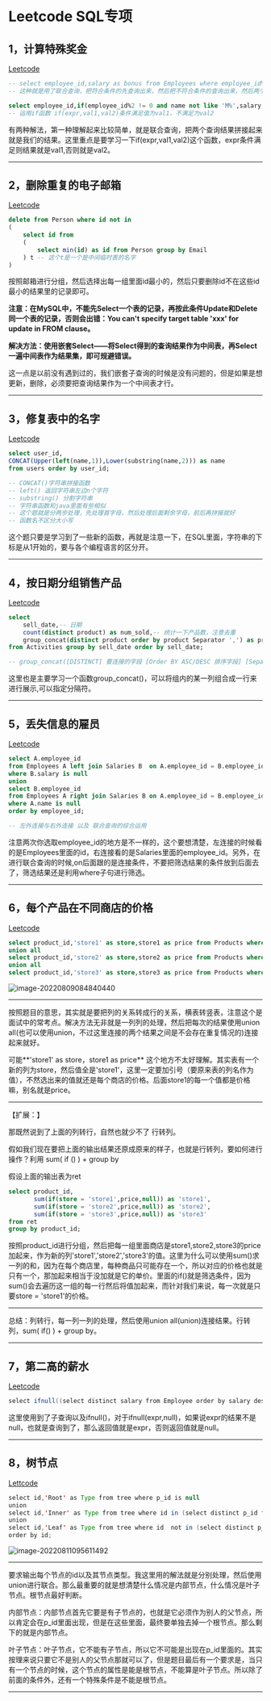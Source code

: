 #  Leetcode SQL专项

##  1，计算特殊奖金

[Leetcode](https://leetcode.cn/problems/calculate-special-bonus/)

```sql
-- select employee_id,salary as bonus from Employees where employee_id%2 != 0 and name not like 'M%' union select employee_id,salary*0 as bonus from Employees where employee_id%2 = 0 or name like 'M%' order by employee_id;
-- 这种就是用了联合查询，把符合条件的先查询出来，然后把不符合条件的查询出来，然后两个拼到一起成为结果

select employee_id,if(employee_id%2 != 0 and name not like 'M%',salary,0) as bonus from Employees order by employee_id;
-- 运用if函数 if(expr,val1,val2)条件满足值为val1，不满足为val2
```

有两种解法，第一种理解起来比较简单，就是联合查询，把两个查询结果拼接起来就是我们的结果。这里重点是要学习一下if(expr,val1,val2)这个函数，expr条件满足则结果就是val1,否则就是val2。

***

##  2，删除重复的电子邮箱

[Leetcode](https://leetcode.cn/problems/delete-duplicate-emails/)

```sql
delete from Person where id not in
(
    select id from 
    (
        select min(id) as id from Person group by Email 
    ) t -- 这个t是一个是中间临时表的名字
)
```

按照邮箱进行分组，然后选择出每一组里面id最小的，然后只要删除id不在这些id最小的结果里的记录即可。

**注意：在MySQL中，不能先Select一个表的记录，再按此条件Update和Delete同一个表的记录，否则会出错：You can't specify target table 'xxx' for update in FROM clause。**

**解决方法：使用嵌套Select——将Select得到的查询结果作为中间表，再Select一遍中间表作为结果集，即可规避错误。**

这一点是以前没有遇到过的，我们嵌套子查询的时候是没有问题的，但是如果是想更新，删除，必须要把查询结果作为一个中间表才行。

***

##  3，修复表中的名字

[Leetcode](https://leetcode.cn/problems/fix-names-in-a-table/)

```sql
select user_id,
CONCAT(Upper(left(name,1)),Lower(substring(name,2))) as name 
from users order by user_id;

-- CONCAT()字符串拼接函数
-- left() 返回字符串左边n个字符
-- substring() 分割字符串
-- 字符串函数和java里面有些相似
-- 这个题就是分两步处理，先处理首字母，然后处理后面剩余字母，前后再拼接就好
-- 函数名不区分大小写
```

这个题只要是学习到了一些新的函数，再就是注意一下，在SQL里面，字符串的下标是从1开始的，要与各个编程语言的区分开。

***

##  4，按日期分组销售产品

[Leetcode](https://leetcode.cn/problems/group-sold-products-by-the-date/)

```sql
select 
    sell_date,-- 日期
    count(distinct product) as num_sold,-- 统计一下产品数，注意去重
    group_concat(distinct product order by product Separator ',') as products
from Activities group by sell_date order by sell_date;

-- group_concat([DISTINCT] 要连接的字段 [Order BY ASC/DESC 排序字段] [Separator '分隔符']) -- 可以将一组内的同一列组合成一行进行展示
```

这里也是主要学习一个函数group_concat()，可以将组内的某一列组合成一行来进行展示,可以指定分隔符。

***

##  5，丢失信息的雇员

[Leetcode](https://leetcode.cn/problems/employees-with-missing-information/)

```sql
select A.employee_id 
from Employees A left join Salaries B  on A.employee_id = B.employee_id 
where B.salary is null 
union 
select B.employee_id 
from Employees A right join Salaries B on A.employee_id = B.employee_id 
where A.name is null 
order by employee_id;

-- 左外连接与右外连接 以及 联合查询的综合运用
```

注意两次你选取employee_id的地方是不一样的，这个要想清楚，左连接的时候看的是Employees里面的id，右连接看的是Salaries里面的employee_id。另外，在进行联合查询的时候,on后面跟的是连接条件，不要把筛选结果的条件放到后面去了，筛选结果还是利用where子句进行筛选。

***

##  6，每个产品在不同商店的价格

[Leetcode](https://leetcode.cn/problems/rearrange-products-table/)

```sql
select product_id,'store1' as store,store1 as price from Products where store1 is not null
union all
select product_id,'store2' as store,store2 as price from Products where store2 is not null
union all
select product_id,'store3' as store,store3 as price from Products where store3 is not null;
```

![image-20220809084840440](C:\Users\14776\AppData\Roaming\Typora\typora-user-images\image-20220809084840440.png) 

***

按照题目的意思，其实就是要把列的关系转成行的关系，横表转竖表，注意这个是面试中的常考点。解决方法无非就是一列列的处理，然后把每次的结果使用union all(也可以使用union，不过这里连接的两个结果之间是不会存在重复情况的)连接起来就好。

可能**'store1' as store，store1 as price**  这个地方不太好理解。其实表有一个新的列为store，然后值全是'store1'，这里一定要加引号（要原来表的列名作为值），不然选出来的值就还是每个商店的价格。后面store1的每一个值都是价格嘛，别名就是price。

***

【扩展：】

那既然说到了上面的列转行，自然也就少不了 行转列。

假如我们现在要把上面的输出结果还原成原来的样子，也就是行转列，要如何进行操作？利用 sum( if () ) + group by

假设上面的输出表为ret

```sql
select product_id,
       sum(if(store = 'store1',price,null)) as 'store1',
       sum(if(store = 'store2',price,null)) as 'store2',
       sum(if(store = 'store3',price,null)) as 'store3'
from ret
group by product_id;
```

按照product_id进行分组，然后把每一组里面商店是store1,store2,store3的price加起来，作为新的列'store1','store2','store3'的值。这里为什么可以使用sum()求一列的和，因为在每个商店里，每种商品只可能存在一个，所以对应的价格也就是只有一个，那加起来相当于没加就是它的单价。里面的if()就是筛选条件，因为sum()会去遍历这一组的每一行然后将值加起来，而针对我们来说，每一次就是只要store = 'store1'的价格。

***

总结：列转行，每一列一列的处理，然后使用union all(union)连接结果。行转列，sum( if() ) + group by。

***

##  7，第二高的薪水

[Leetcode](https://leetcode.cn/problems/second-highest-salary/)

```java
select ifnull((select distinct salary from Employee order by salary desc limit 1 offset 1),null) as SecondHighestSalary;
```

这里使用到了子查询以及ifnull()，对于ifnull(expr,null)，如果说expr的结果不是null，也就是查询到了，那么返回值就是expr，否则返回值就是null。

***

##  8，树节点

[Lettcode](https://leetcode.cn/problems/tree-node/)

```java
select id,'Root' as Type from tree where p_id is null
union
select id,'Inner' as Type from tree where id in (select distinct p_id from tree where p_id is not null) and p_id is not null
union 
select id,'Leaf' as Type from tree where id  not in (select distinct p_id from tree where p_id is not null) and p_id is not null
order by id;
```

![image-20220811095611492](C:\Users\14776\AppData\Roaming\Typora\typora-user-images\image-20220811095611492.png) 

***

要求输出每个节点的id以及其节点类型。我这里用的解法就是分别处理，然后使用union进行联合。那么最重要的就是想清楚什么情况是内部节点，什么情况是叶子节点。根节点最好判断。

内部节点：内部节点首先它要是有子节点的，也就是它必须作为别人的父节点，所以肯定会在p_id里面出现，但是在这些里面，最终要单独去掉一个根节点。那么剩下的就是内部节点。

叶子节点：叶子节点，它不能有子节点，所以它不可能是出现在p_id里面的。其实按理来说只要它不是别人的父节点那就可以了，但是题目最后有一个要求是，当只有一个节点的时候，这个节点的属性是能是根节点，不能算是叶子节点。所以除了前面的条件外，还有一个特殊条件是不能是根节点。

***

